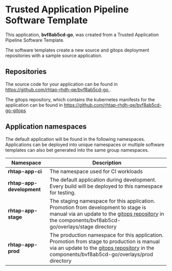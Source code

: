 # Trusted Application Pipeline Software Template

This application, **bvf8ab5cd-go**, was created from a Trusted Application Pipeline Software Template.

The software templates create a new source and gitops deployment repositories with a sample source application. 

## Repositories

The source code for your application can be found in [https://github.com/rhtap-rhdh-qe/bvf8ab5cd-go ](https://github.com/rhtap-rhdh-qe/bvf8ab5cd-go ).
 
The gitops repository, which contains the kubernetes manifests for the application can be found in 
[https://github.com/rhtap-rhdh-qe/bvf8ab5cd-go-gitops ](https://github.com/rhtap-rhdh-qe/bvf8ab5cd-go-gitops ) 

## Application namespaces 

The default application will be found in the following namespaces. Applications can be deployed into unique namespaces or multiple software templates can also bet generated into the same group namespaces.  

|  Namespace   |  Description   |  
| -------- | -------- |
| **rhtap-app-ci** | The namespace used for CI workloads |
| **rhtap-app-development** | The default application during development. Every build will be deployed to this namespace for testing. |
| **rhtap-app-stage** | The staging namespace for this application. Promotion from development to stage is manual via an update to the [gitops repository](https://github.com/rhtap-rhdh-qe/bvf8ab5cd-go-gitops ) in the components/bvf8ab5cd-go/overlays/stage directory |
| **rhtap-app-prod** | The production namespace for this application. Promotion from stage to production is manual via an update to the [gitops repository](https://github.com/rhtap-rhdh-qe/bvf8ab5cd-go-gitops ) in the components/bvf8ab5cd-go/overlays/prod directory |